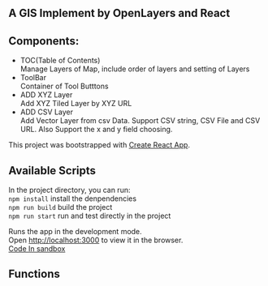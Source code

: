 ## A GIS Implement by OpenLayers and React

## Components:

+ TOC(Table of Contents)  
  Manage Layers of Map, include order of layers and setting of Layers  
+ ToolBar  
  Container of Tool Butttons  
+ ADD XYZ Layer  
  Add XYZ Tiled Layer by XYZ URL  
+ ADD CSV Layer  
  Add Vector Layer from csv Data. Support CSV string, CSV File and CSV URL. 
  Also Support the x and y field choosing.

This project was bootstrapped with [Create React App](https://github.com/facebook/create-react-app).

## Available Scripts

In the project directory, you can run:  
`npm install` install the denpendencies  
`npm run build` build the project  
`npm run start` run and test directly in the project

Runs the app in the development mode.  
Open [http://localhost:3000](http://localhost:3000) to view it in the browser.  
[Code In sandbox](https://codesandbox.io/embed/github/wkgreat/ol-react/tree/master/)


## Functions
